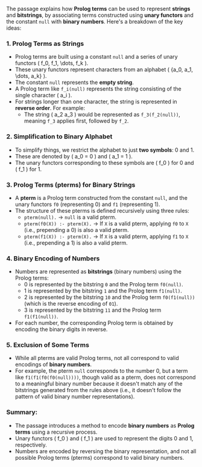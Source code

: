 The passage explains how **Prolog terms** can be used to represent **strings** and **bitstrings**, by associating terms constructed using **unary functors** and the constant `null` with **binary numbers**. Here's a breakdown of the key ideas:

### 1. **Prolog Terms as Strings**
   - Prolog terms are built using a constant `null` and a series of unary functors \( f_0, f_1, \dots, f_k \).
   - These unary functors represent characters from an alphabet \( \{a_0, a_1, \dots, a_k\} \).
   - The constant `null` represents the **empty string**.
   - A Prolog term like `f_i(null)` represents the string consisting of the single character \( a_i \).
   - For strings longer than one character, the string is represented in **reverse order**. For example:
     - The string \( a_2 a_3 \) would be represented as `f_3(f_2(null))`, meaning `f_3` applies first, followed by `f_2`.

### 2. **Simplification to Binary Alphabet**
   - To simplify things, we restrict the alphabet to just **two symbols**: 0 and 1.
   - These are denoted by \( a_0 = 0 \) and \( a_1 = 1 \).
   - The unary functors corresponding to these symbols are \( f_0 \) for 0 and \( f_1 \) for 1.
   
### 3. **Prolog Terms (pterms) for Binary Strings**
   - A **pterm** is a Prolog term constructed from the constant `null`, and the unary functors `f0` (representing 0) and `f1` (representing 1).
   - The structure of these pterms is defined recursively using three rules:
     - `pterm(null).` → `null` is a valid pterm.
     - `pterm(f0(X)) :- pterm(X).` → If `X` is a valid pterm, applying `f0` to `X` (i.e., prepending a 0) is also a valid pterm.
     - `pterm(f1(X)) :- pterm(X).` → If `X` is a valid pterm, applying `f1` to `X` (i.e., prepending a 1) is also a valid pterm.

### 4. **Binary Encoding of Numbers**
   - Numbers are represented as **bitstrings** (binary numbers) using the Prolog terms:
     - 0 is represented by the bitstring `0` and the Prolog term `f0(null)`.
     - 1 is represented by the bitstring `1` and the Prolog term `f1(null)`.
     - 2 is represented by the bitstring `10` and the Prolog term `f0(f1(null))` (which is the reverse encoding of `01`).
     - 3 is represented by the bitstring `11` and the Prolog term `f1(f1(null))`.
   - For each number, the corresponding Prolog term is obtained by encoding the binary digits in reverse.

### 5. **Exclusion of Some Terms**
   - While all pterms are valid Prolog terms, not all correspond to valid encodings of **binary numbers**.
   - For example, the pterm `null` corresponds to the number 0, but a term like `f1(f1(f0(f0(null))))`, though valid as a pterm, does not correspond to a meaningful binary number because it doesn't match any of the bitstrings generated from the rules above (i.e., it doesn't follow the pattern of valid binary number representations).

### Summary:
- The passage introduces a method to encode **binary numbers** as **Prolog terms** using a recursive process.
- Unary functors \( f_0 \) and \( f_1 \) are used to represent the digits 0 and 1, respectively.
- Numbers are encoded by reversing the binary representation, and not all possible Prolog terms (pterms) correspond to valid binary numbers.
